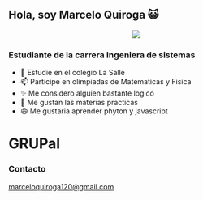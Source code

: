 ## Hola, soy Marcelo Quiroga 😺 

<p align="center">
<img src=https://media1.tenor.com/m/i34-3OM8aHIAAAAC/coraz%C3%B3n-programacion.gif
</p>

### Estudiante de la carrera Ingeniera de sistemas

- 🏫 Estudie en el colegio La Salle
- 📫 Participe en olimpiadas de Matematicas y Fisica
- ✨ Me considero alguien bastante logico
- 📕 Me gustan las materias practicas
- 😄 Me gustaria aprender phyton y javascript

# GRUPal

### Contacto
marceloquiroga120@gmail.com
